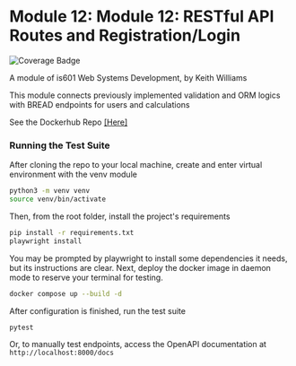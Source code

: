 # Module 12: Module 12: RESTful API Routes and Registration/Login
![Coverage Badge](https://github.com/lcphutchinson/is601_12/actions/workflows/test.yml/badge.svg)

A module of is601 Web Systems Development, by Keith Williams

This module connects previously implemented validation and ORM logics with BREAD endpoints for users and calculations

See the Dockerhub Repo [[Here]](https://hub.docker.com/repository/docker/lcphutchinson/is601_12)

### Running the Test Suite

After cloning the repo to your local machine, create and enter virtual environment with the venv module

```bash
python3 -m venv venv
source venv/bin/activate
```

Then, from the root folder, install the project's requirements

```bash
pip install -r requirements.txt
playwright install
```

You may be prompted by playwright to install some dependencies it needs, but its instructions are clear.
Next, deploy the docker image in daemon mode to reserve your terminal for testing.

```bash
docker compose up --build -d
```

After configuration is finished, run the test suite

```bash
pytest
```

Or, to manually test endpoints, access the OpenAPI documentation at `http://localhost:8000/docs`
